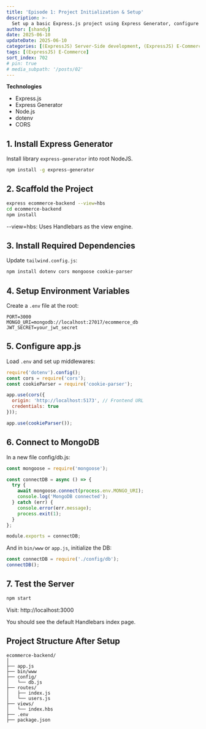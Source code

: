 ```yaml
---
title: 'Episode 1: Project Initialization & Setup'
description: >-
  Set up a basic Express.js project using Express Generator, configure environment, folder structure, and enable CORS for cross-origin requests.
author: [shandy]
date: 2025-06-10
updateDate: 2025-06-10
categories: [(ExpressJS) Server-Side development, (ExpressJS) E-Commerce]
tags: [(ExpressJS) E-Commerce]
sort_index: 702
# pin: true
# media_subpath: '/posts/02'
---
```


**Technologies**
- Express.js
- Express Generator
- Node.js
- dotenv
- CORS

## 1. Install Express Generator

Install library `express-generator` into root NodeJS.
``` bash
npm install -g express-generator
```

## 2. Scaffold the Project

```bash
express ecommerce-backend --view=hbs
cd ecommerce-backend
npm install
```

--view=hbs: Uses Handlebars as the view engine.

## 3. Install Required Dependencies
Update `tailwind.config.js`:

```bash
npm install dotenv cors mongoose cookie-parser
```
## 4. Setup Environment Variables
Create a `.env` file at the root:

```env
PORT=3000
MONGO_URI=mongodb://localhost:27017/ecommerce_db
JWT_SECRET=your_jwt_secret
```

## 5. Configure app.js
Load `.env` and set up middlewares:

```js
require('dotenv').config();
const cors = require('cors');
const cookieParser = require('cookie-parser');

app.use(cors({
  origin: 'http://localhost:5173', // Frontend URL
  credentials: true
}));

app.use(cookieParser());
```

## 6. Connect to MongoDB
In a new file config/db.js:
```js
const mongoose = require('mongoose');

const connectDB = async () => {
  try {
    await mongoose.connect(process.env.MONGO_URI);
    console.log('MongoDB connected');
  } catch (err) {
    console.error(err.message);
    process.exit(1);
  }
};

module.exports = connectDB;
```
And in `bin/www` or `app.js`, initialize the DB:

```js
const connectDB = require('./config/db');
connectDB();
```

## 7. Test the Server
```bash
npm start
```
Visit: http://localhost:3000

You should see the default Handlebars index page.

## Project Structure After Setup
```
ecommerce-backend/
│
├── app.js
├── bin/www
├── config/
│   └── db.js
├── routes/
│   ├── index.js
│   └── users.js
├── views/
│   └── index.hbs
├── .env
├── package.json
```